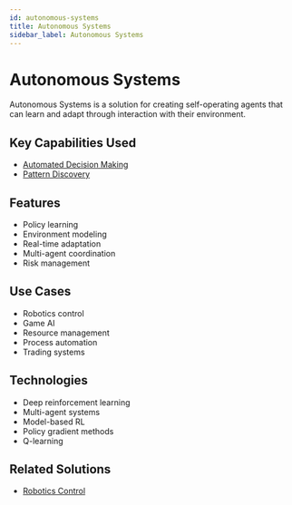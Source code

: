 ```yaml
---
id: autonomous-systems
title: Autonomous Systems
sidebar_label: Autonomous Systems
---
```


# Autonomous Systems

Autonomous Systems is a solution for creating self-operating agents that can learn and adapt through interaction with their environment.

## Key Capabilities Used

- [Automated Decision Making](../capabilities/automated-decision-making)
- [Pattern Discovery](../capabilities/pattern-discovery)

## Features

- Policy learning
- Environment modeling
- Real-time adaptation
- Multi-agent coordination
- Risk management

## Use Cases

- Robotics control
- Game AI
- Resource management
- Process automation
- Trading systems

## Technologies

- Deep reinforcement learning
- Multi-agent systems
- Model-based RL
- Policy gradient methods
- Q-learning

## Related Solutions

- [Robotics Control](./robotics-control)
